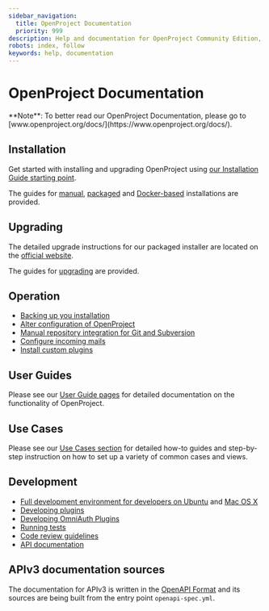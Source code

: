 ```yaml
---
sidebar_navigation:
  title: OpenProject Documentation
  priority: 999
description: Help and documentation for OpenProject Community Edition, Enterprise on-premises and Enterprise cloud.
robots: index, follow
keywords: help, documentation
---
```

# OpenProject Documentation

<div class="alert alert-info" role="alert">
**Note**: To better read our OpenProject Documentation, please go to [www.openproject.org/docs/](https://www.openproject.org/docs/).
</div>

## Installation

Get started with installing and upgrading OpenProject using [our Installation Guide starting point](./installation-and-operations/).

The guides for [manual](./installation-and-operations/installation/manual), [packaged](./installation-and-operations/installation/packaged) and [Docker-based](./installation-and-operations/installation/docker) installations are provided.

## Upgrading

The detailed upgrade instructions for our packaged installer are located on the [official website](https://www.openproject.org/download-and-installation/).

The guides for [upgrading](./installation-and-operations/operation/upgrading) are provided.

## Operation

* [Backing up you installation](./installation-and-operations/operation/backing-up)
* [Alter configuration of OpenProject](./installation-and-operations/configuration)
* [Manual repository integration for Git and Subversion](./installation-and-operations/configuration/repositories)
* [Configure incoming mails](./installation-and-operations/configuration/incoming-emails)
* [Install custom plugins](./installation-and-operations/configuration/plugins)


## User Guides

Please see our [User Guide pages](./user-guide/) for detailed documentation on the functionality of OpenProject.

## Use Cases

Please see our [Use Cases section](./use-cases/) for detailed how-to guides and step-by-step instruction on how to set up a variety of common cases and views.


## Development

* [Full development environment for developers on Ubuntu](./development/development-environment-ubuntu) and [Mac OS X](./development/development-environment-osx)
* [Developing plugins](./development/create-openproject-plugin)
* [Developing OmniAuth Plugins](./development/create-omniauth-plugin)
* [Running tests](./development/running-tests)
* [Code review guidelines](./development/code-review-guidelines)
* [API documentation](./api)


## APIv3 documentation sources

The documentation for APIv3 is written in the [OpenAPI Format](https://www.openapis.org/) and its sources are being built from the entry point `openapi-spec.yml`.
